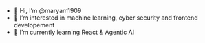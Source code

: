 - 👋 Hi, I’m @maryam1909
- 👀 I’m interested in machine learning, cyber security and frontend developement 
- 🌱 I’m currently learning React & Agentic AI
  


